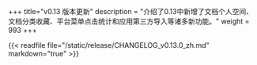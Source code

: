 +++
title="v0.13 版本更新"
description = "介绍了0.13中新增了文档个人空间、文档分类收藏、平台菜单点击统计和应用第三方导入等诸多新功能。"
weight = 993
+++

{{< readfile file="/static/release/CHANGELOG_v0.13.0_zh.md" markdown="true" >}}